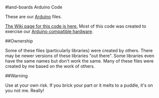 #land-boards Arduino Code

These are our [Arduino](http://arduino.cc "Arduino website") files. 

[The Wiki page for this code is here.](http://land-boards.com/blwiki/index.php?title=Arduino_Code) Most of this code was created to exercise our [Arduino compatible hardware](http://land-boards.com/blwiki/index.php?title=Board_Designs_by_Function#Arduino_Compatible_Boards).

##Ownership

Some of these files (particularly libraries) were created by others. There may be newer versions of these libraries "out there". Some libraries even have the same names but don't work the same. Many of these files were created by me based on the work of others.

##Warning

Use at your own risk. If you brick your part or it melts to a puddle, it's on you not me. Really!
